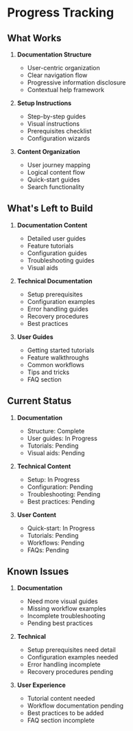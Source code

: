 # Progress Tracking

## What Works
1. **Documentation Structure**
   - User-centric organization
   - Clear navigation flow
   - Progressive information disclosure
   - Contextual help framework

2. **Setup Instructions**
   - Step-by-step guides
   - Visual instructions
   - Prerequisites checklist
   - Configuration wizards

3. **Content Organization**
   - User journey mapping
   - Logical content flow
   - Quick-start guides
   - Search functionality

## What's Left to Build
1. **Documentation Content**
   - Detailed user guides
   - Feature tutorials
   - Configuration guides
   - Troubleshooting guides
   - Visual aids

2. **Technical Documentation**
   - Setup prerequisites
   - Configuration examples
   - Error handling guides
   - Recovery procedures
   - Best practices

3. **User Guides**
   - Getting started tutorials
   - Feature walkthroughs
   - Common workflows
   - Tips and tricks
   - FAQ section

## Current Status
1. **Documentation**
   - Structure: Complete
   - User guides: In Progress
   - Tutorials: Pending
   - Visual aids: Pending

2. **Technical Content**
   - Setup: In Progress
   - Configuration: Pending
   - Troubleshooting: Pending
   - Best practices: Pending

3. **User Content**
   - Quick-start: In Progress
   - Tutorials: Pending
   - Workflows: Pending
   - FAQs: Pending

## Known Issues
1. **Documentation**
   - Need more visual guides
   - Missing workflow examples
   - Incomplete troubleshooting
   - Pending best practices

2. **Technical**
   - Setup prerequisites need detail
   - Configuration examples needed
   - Error handling incomplete
   - Recovery procedures pending

3. **User Experience**
   - Tutorial content needed
   - Workflow documentation pending
   - Best practices to be added
   - FAQ section incomplete 
